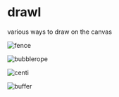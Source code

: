 # drawl
various ways to draw on the canvas

![fence](https://user-images.githubusercontent.com/36888812/225719990-892894f5-8f52-4db0-8ab5-41eb8bea9461.PNG)

![bubblerope](https://user-images.githubusercontent.com/36888812/225726275-30d50b99-9a95-4e4b-a928-eee8df76fd77.PNG)

![centi](https://user-images.githubusercontent.com/36888812/225736870-ab69be1a-707e-44a0-88e7-ac8a35a080c6.PNG)

![buffer](https://user-images.githubusercontent.com/36888812/225739250-00959869-1ad5-480e-8180-77b4b7fdddb4.PNG)
